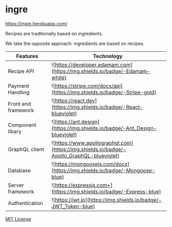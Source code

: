 # ingre

https://ingre.herokuapp.com/

Recipes are traditionally based on ingredients.

We take the opposite approach: ingredients are based on recipes.

| Features | Technology |
| - | - |
| Recipe API | ![https://developer.edamam.com](https://img.shields.io/badge/-Edamam-white) |
| Payment Handling | ![https://stripe.com/docs/api](https://img.shields.io/badge/-Stripe-gold) |
| Front end framework | ![https://react.dev](https://img.shields.io/badge/-React-blueviolet) |
| Component libary | ![https://ant.design](https://img.shields.io/badge/-Ant_Design-blueviolet) |
| GraphQL client | ![https://www.apollographql.com](https://img.shields.io/badge/-Apollo_GraphQL-blueviolet) |
| Database | ![https://mongoosejs.com/docs](https://img.shields.io/badge/-Mongoose-blue) |
| Server framework | ![https://expressjs.com+](https://img.shields.io/badge/-Express-blue) |
| Authentication | ![https://jwt.io](https://img.shields.io/badge/-JWT_Token-blue) |

[MIT License](./LICENSE)
